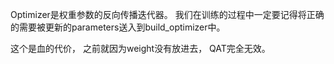 Optimizer是权重参数的反向传播迭代器。
我们在训练的过程中一定要记得将正确的需要被更新的parameters送入到build_optimizer中。

这个是血的代价， 之前就因为weight没有放进去， QAT完全无效。